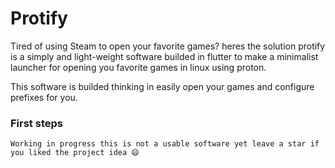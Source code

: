 # Protify
Tired of using Steam to open your favorite games? heres the solution protify is a simply and light-weight software builded in flutter to make a minimalist launcher for opening you favorite games in linux using proton.

This software is builded thinking in easily open your games and configure prefixes for you.

### First steps
``Working in progress this is not a usable software yet leave a star if you liked the project idea 😄``